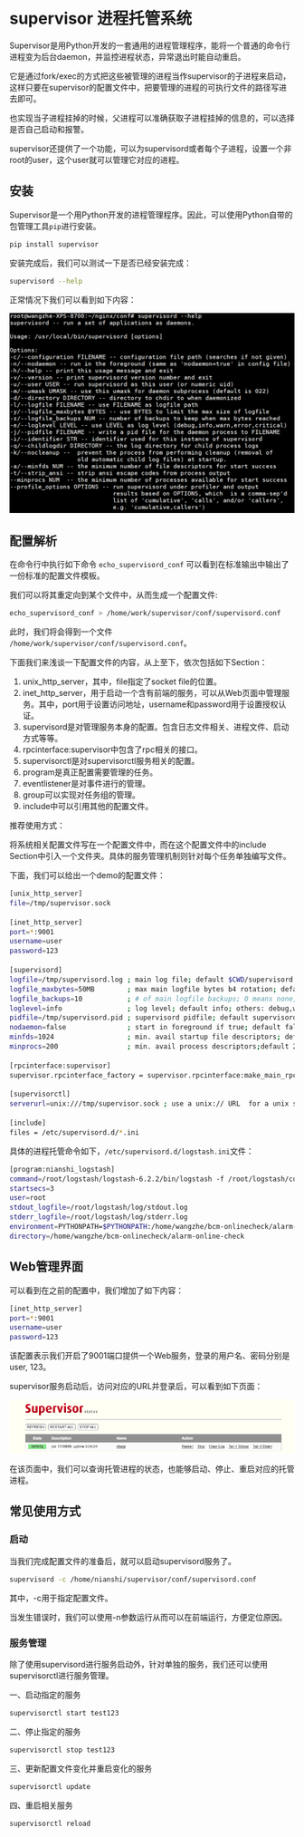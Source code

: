 # supervisor 进程托管系统

Supervisor是用Python开发的一套通用的进程管理程序，能将一个普通的命令行进程变为后台daemon，并监控进程状态，异常退出时能自动重启。

它是通过fork/exec的方式把这些被管理的进程当作supervisor的子进程来启动，这样只要在supervisor的配置文件中，把要管理的进程的可执行文件的路径写进去即可。

也实现当子进程挂掉的时候，父进程可以准确获取子进程挂掉的信息的，可以选择是否自己启动和报警。

supervisor还提供了一个功能，可以为supervisord或者每个子进程，设置一个非root的user，这个user就可以管理它对应的进程。


## 安装

Supervisor是一个用Python开发的进程管理程序。因此，可以使用Python自带的包管理工具`pip`进行安装。

```bash
pip install supervisor
```

安装完成后，我们可以测试一下是否已经安装完成：

```bash
supervisord --help
```

正常情况下我们可以看到如下内容：

![1](./picture/supervisor1.png)


## 配置解析

在命令行中执行如下命令 `echo_supervisord_conf` 可以看到在标准输出中输出了一份标准的配置文件模板。

我们可以将其重定向到某个文件中，从而生成一个配置文件:

```bash
echo_supervisord_conf > /home/work/supervisor/conf/supervisord.conf
```

此时，我们将会得到一个文件 `/home/work/supervisor/conf/supervisord.conf`。

下面我们来浅谈一下配置文件的内容，从上至下，依次包括如下Section：

1. unix_http_server，其中，file指定了socket file的位置。
2. inet_http_server，用于启动一个含有前端的服务，可以从Web页面中管理服务。其中，port用于设置访问地址，username和password用于设置授权认证。
3. supervisord是对管理服务本身的配置。包含日志文件相关、进程文件、启动方式等等。
4. rpcinterface:supervisor中包含了rpc相关的接口。
5. supervisorctl是对supervisorctl服务相关的配置。
6. program是真正配置需要管理的任务。
7. eventlistener是对事件进行的管理。
8. group可以实现对任务组的管理。
9. include中可以引用其他的配置文件。

推荐使用方式：

将系统相关配置文件写在一个配置文件中，而在这个配置文件中的include Section中引入一个文件夹。具体的服务管理机制则针对每个任务单独编写文件。

下面，我们可以给出一个demo的配置文件：

```bash
[unix_http_server]
file=/tmp/supervisor.sock  

[inet_http_server]     
port=*:9001   
username=user        
password=123

[supervisord]
logfile=/tmp/supervisord.log ; main log file; default $CWD/supervisord.log
logfile_maxbytes=50MB        ; max main logfile bytes b4 rotation; default 50MB
logfile_backups=10           ; # of main logfile backups; 0 means none, default 10
loglevel=info                ; log level; default info; others: debug,warn,trace
pidfile=/tmp/supervisord.pid ; supervisord pidfile; default supervisord.pid
nodaemon=false               ; start in foreground if true; default false
minfds=1024                  ; min. avail startup file descriptors; default 1024
minprocs=200                 ; min. avail process descriptors;default 200

[rpcinterface:supervisor]
supervisor.rpcinterface_factory = supervisor.rpcinterface:make_main_rpcinterface

[supervisorctl]
serverurl=unix:///tmp/supervisor.sock ; use a unix:// URL  for a unix socket

[include]
files = /etc/supervisord.d/*.ini
```

具体的进程托管命令如下，`/etc/supervisord.d/logstash.ini`文件：

```bash
[program:nianshi_logstash]
command=/root/logstash/logstash-6.2.2/bin/logstash -f /root/logstash/conf/logstash.conf
startsecs=3               
user=root            
stdout_logfile=/root/logstash/log/stdout.log
stderr_logfile=/root/logstash/log/stderr.log
environment=PYTHONPATH=$PYTHONPATH:/home/wangzhe/bcm-onlinecheck/alarm-online-check
directory=/home/wangzhe/bcm-onlinecheck/alarm-online-check
```

## Web管理界面

可以看到在之前的配置中，我们增加了如下内容：

```bash
[inet_http_server]     
port=*:9001   
username=user        
password=123
```

该配置表示我们开启了9001端口提供一个Web服务，登录的用户名、密码分别是user, 123。

supervisor服务启动后，访问对应的URL并登录后，可以看到如下页面：

![2](./picture/supervisor2.png)

在该页面中，我们可以查询托管进程的状态，也能够启动、停止、重启对应的托管进程。


## 常见使用方式

### 启动

当我们完成配置文件的准备后，就可以启动supervisord服务了。

```bash
supervisord -c /home/nianshi/supervisor/conf/supervisord.conf
```

其中，-c用于指定配置文件。

当发生错误时，我们可以使用-n参数运行从而可以在前端运行，方便定位原因。

### 服务管理

除了使用supervisord进行服务启动外，针对单独的服务，我们还可以使用supervisorctl进行服务管理。

一、启动指定的服务

```bash
supervisorctl start test123
```

二、停止指定的服务

```bash
supervisorctl stop test123
```

三、更新配置文件变化并重启变化的服务

```bash
supervisorctl update
```

四、重启相关服务

```bash
supervisorctl reload
```

